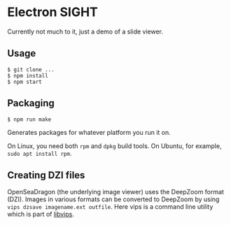 # Electron SIGHT

Currently not much to it, just a demo of a slide viewer.

## Usage

    $ git clone ...
    $ npm install
    $ npm start

## Packaging

    $ npm run make

Generates packages for whatever platform you run it on.

On Linux, you need both `rpm` and `dpkg` build tools. On Ubuntu, for example, `sudo apt install rpm`.

## Creating DZI files

OpenSeaDragon (the underlying image viewer) uses the DeepZoom format (DZI). Images in various formats can be converted to DeepZoom by using `vips dzsave imagename.ext outfile`. Here vips is a command line utility which is part of [libvips](https://jcupitt.github.io/libvips/).
